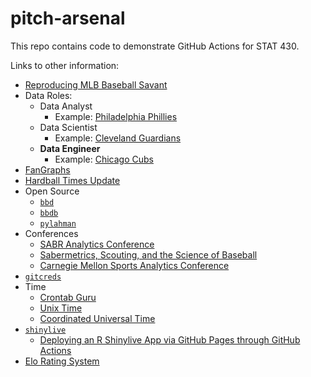 # pitch-arsenal

This repo contains code to demonstrate GitHub Actions for STAT 430.

Links to other information:

- [Reproducing MLB Baseball Savant](https://daviddalpiaz.github.io/cmsac-2024/)
- Data Roles:
    - Data Analyst
      - Example: [Philadelphia Phillies](https://blogs.fangraphs.com/instagraphs/job-posting-philadelphia-phillies-quantitative-analyst-associate-software-engineering-associate/)
    - Data Scientist
      - Example: [Cleveland Guardians](https://blogs.fangraphs.com/instagraphs/job-posting-cleveland-guardians-software-engineer-data-scientist/)
    - **Data Engineer**
      - Example: [Chicago Cubs](https://blogs.fangraphs.com/instagraphs/job-posting-chicago-cubs-software-engineer-data-engineer/)
- [FanGraphs](https://www.fangraphs.com/)
- [Hardball Times Update](https://tht.fangraphs.com/)
- Open Source
    - [`bbd`](https://github.com/daviddalpiaz/bbd)
    - [`bbdb`](https://github.com/daviddalpiaz/bbdb)
    - [`pylahman`](https://github.com/daviddalpiaz/pylahman)
- Conferences
    - [SABR Analytics Conference](https://sabr.org/analytics)
    - [Sabermetrics, Scouting, and the Science of Baseball](https://www.saberseminar.com/)
    - [Carnegie Mellon Sports Analytics Conference](https://www.stat.cmu.edu/cmsac/conference/2022/)
- [`gitcreds`](https://gitcreds.r-lib.org/)
- Time
    - [Crontab Guru](https://crontab.guru/)
    - [Unix Time](https://en.wikipedia.org/wiki/Unix_time)
    - [Coordinated Universal Time](https://en.wikipedia.org/wiki/Coordinated_Universal_Time)
- [`shinylive`](https://posit-dev.github.io/r-shinylive/)
    - [Deploying an R Shinylive App via GitHub Pages through GitHub Actions](https://github.com/coatless-tutorials/convert-shiny-app-r-shinylive)
- [Elo Rating System](https://en.wikipedia.org/wiki/Elo_rating_system)
